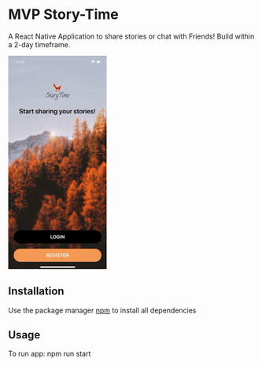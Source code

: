 # MVP Story-Time

A React Native Application to share stories or chat with Friends! Build within a 2-day timeframe.

<img src="images/storyTime.gif" width="200">

## Installation
Use the package manager [npm](https://www.npmjs.com/get-npm) to install all dependencies

## Usage
To run app: npm run start
